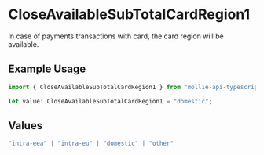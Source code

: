 # CloseAvailableSubTotalCardRegion1

In case of payments transactions with card, the card region will be available.

## Example Usage

```typescript
import { CloseAvailableSubTotalCardRegion1 } from "mollie-api-typescript/models/operations";

let value: CloseAvailableSubTotalCardRegion1 = "domestic";
```

## Values

```typescript
"intra-eea" | "intra-eu" | "domestic" | "other"
```